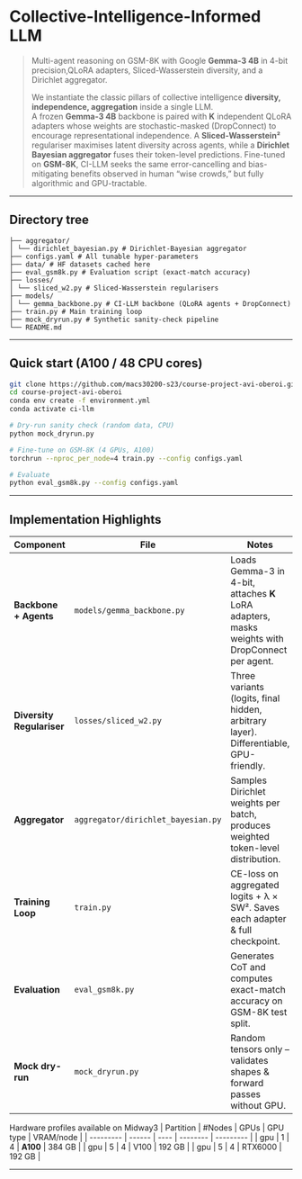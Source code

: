 # **Collective-Intelligence-Informed LLM**
 
> Multi-agent reasoning on GSM-8K with Google **Gemma-3 4B** in 4-bit precision,QLoRA adapters, Sliced-Wasserstein diversity, and a Dirichlet aggregator.
> 
> We instantiate the classic pillars of collective intelligence **diversity, independence, aggregation** inside a single LLM.  
> A frozen **Gemma-3 4B** backbone is paired with **K** independent QLoRA adapters whose weights are stochastic-masked (DropConnect) to encourage representational independence.
> A **Sliced-Wasserstein²** regulariser maximises latent diversity across agents, while a **Dirichlet Bayesian aggregator** fuses their token-level predictions.
> Fine-tuned on **GSM-8K**, CI-LLM seeks the same error-cancelling and bias-mitigating benefits observed in human “wise crowds,” but fully algorithmic and GPU-tractable.
---

## Directory tree
```
├── aggregator/
│ └── dirichlet_bayesian.py # Dirichlet-Bayesian aggregator
├── configs.yaml # All tunable hyper-parameters
├── data/ # HF datasets cached here
├── eval_gsm8k.py # Evaluation script (exact-match accuracy)
├── losses/
│ └── sliced_w2.py # Sliced-Wasserstein regularisers
├── models/
│ └── gemma_backbone.py # CI-LLM backbone (QLoRA agents + DropConnect)
├── train.py # Main training loop
├── mock_dryrun.py # Synthetic sanity-check pipeline
└── README.md
```
---

## Quick start (A100 / 48 CPU cores)

```bash
git clone https://github.com/macs30200-s23/course-project-avi-oberoi.git
cd course-project-avi-oberoi
conda env create -f environment.yml
conda activate ci-llm

# Dry-run sanity check (random data, CPU)
python mock_dryrun.py

# Fine-tune on GSM-8K (4 GPUs, A100)
torchrun --nproc_per_node=4 train.py --config configs.yaml

# Evaluate
python eval_gsm8k.py --config configs.yaml
```
---

## Implementation Highlights

| Component                 | File                       | Notes                                                                                           |
| ------------------------- | -------------------------- | ----------------------------------------------------------------------------------------------- |
| **Backbone + Agents**     | `models/gemma_backbone.py` | Loads Gemma-3 in 4-bit, attaches **K** LoRA adapters, masks weights with DropConnect per agent. |
| **Diversity Regulariser** | `losses/sliced_w2.py`      | Three variants (logits, final hidden, arbitrary layer). Differentiable, GPU-friendly.           |
| **Aggregator**            | `aggregator/dirichlet_bayesian.py`  | Samples Dirichlet weights per batch, produces weighted token-level distribution.                |
| **Training Loop**         | `train.py`                 | CE-loss on aggregated logits + λ × SW². Saves each adapter & full checkpoint.                   |
| **Evaluation**            | `eval_gsm8k.py`            | Generates CoT and computes exact-match accuracy on GSM-8K test split.                           |
| **Mock dry-run**          | `mock_dryrun.py`     | Random tensors only – validates shapes & forward passes without GPU.                            |


Hardware profiles available on Midway3
| Partition | #Nodes | GPUs | GPU type | VRAM/node |
| --------- | ------ | ---- | -------- | --------- |
| gpu       | 1      | 4    | **A100** | 384 GB    |
| gpu       | 5      | 4    | V100     | 192 GB    |
| gpu       | 5      | 4    | RTX6000  | 192 GB    |

---
